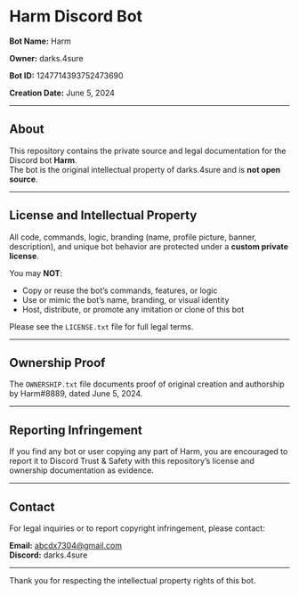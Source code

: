 # Harm Discord Bot

**Bot Name:** Harm  

**Owner:** darks.4sure

**Bot ID:** 1247714393752473690  

**Creation Date:** June 5, 2024

---

## About

This repository contains the private source and legal documentation for the Discord bot **Harm**.  
The bot is the original intellectual property of darks.4sure and is **not open source**.

---

## License and Intellectual Property

All code, commands, logic, branding (name, profile picture, banner, description), and unique bot behavior are protected under a **custom private license**.

You may **NOT**:
- Copy or reuse the bot’s commands, features, or logic
- Use or mimic the bot’s name, branding, or visual identity
- Host, distribute, or promote any imitation or clone of this bot

Please see the `LICENSE.txt` file for full legal terms.

---

## Ownership Proof

The `OWNERSHIP.txt` file documents proof of original creation and authorship by Harm#8889, dated June 5, 2024.

---

## Reporting Infringement

If you find any bot or user copying any part of Harm, you are encouraged to report it to Discord Trust & Safety with this repository’s license and ownership documentation as evidence.

---

## Contact

For legal inquiries or to report copyright infringement, please contact:

**Email:** abcdx7304@gmail.com  
**Discord:** darks.4sure

---

Thank you for respecting the intellectual property rights of this bot.
